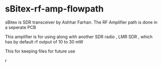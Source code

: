 # sBitex-rf-amp-flowpath
sBitex is SDR transceiver by Ashhar Farhan.  The RF Amplifier path is done in a seperate PCB

This amplifier is for using along with another SDR radio , LMR SDR , which has by default rf output of 10 to 30 mW 


This for keeping files for future use


























r
